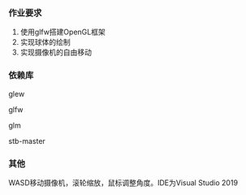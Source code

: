 ### 作业要求

1. 使用glfw搭建OpenGL框架
2. 实现球体的绘制
3. 实现摄像机的自由移动

### 依赖库

glew

glfw

glm

stb-master

### 其他

WASD移动摄像机，滚轮缩放，鼠标调整角度。IDE为Visual Studio 2019


